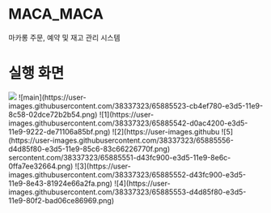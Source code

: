# MACA_MACA
마카롱 주문, 예약 및 재고 관리 시스템


# 실행 화면
<div>
  <img src='https://user-images.githubusercontent.com/38337323/65885523-cb4ef780-e3d5-11e9-8c58-02dce72b2b54.png'>
![main](https://user-images.githubusercontent.com/38337323/65885523-cb4ef780-e3d5-11e9-8c58-02dce72b2b54.png)
![1](https://user-images.githubusercontent.com/38337323/65885542-d0ac4200-e3d5-11e9-9222-de71106a85bf.png)
![2](https://user-images.githubu
![5](https://user-images.githubusercontent.com/38337323/65885556-d4d85f80-e3d5-11e9-85c6-83c66226770f.png)
sercontent.com/38337323/65885551-d43fc900-e3d5-11e9-8e6c-0ffa7ee32664.png)
![3](https://user-images.githubusercontent.com/38337323/65885552-d43fc900-e3d5-11e9-8e43-81924e66a2fa.png)
![4](https://user-images.githubusercontent.com/38337323/65885553-d4d85f80-e3d5-11e9-80f2-bad06ce86969.png)

</div>
